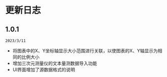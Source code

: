 # 更新日志


## 1.0.1

`2023/3/11`

- 将图表中的X、Y坐标轴显示大小范围进行关联，以使图表的X、Y轴显示为相同的比例大小
- 增加三次元测量仪的文本量测数据导入功能
- UI界面增加了源数据格式的说明
